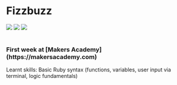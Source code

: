 Fizzbuzz
========
<div>
<img src = https://img.shields.io/badge/%20-GitHub-orange.svg>
<img src = https://img.shields.io/badge/%20-Ruby-blue.svg>
<img src = https://img.shields.io/badge/%20-RSpec-red.svg>
</div>
<br>

<h3>First week at [Makers Academy] (https://makersacademy.com)</h3>

Learnt skills: Basic Ruby syntax (functions, variables, user input via terminal, logic fundamentals)
